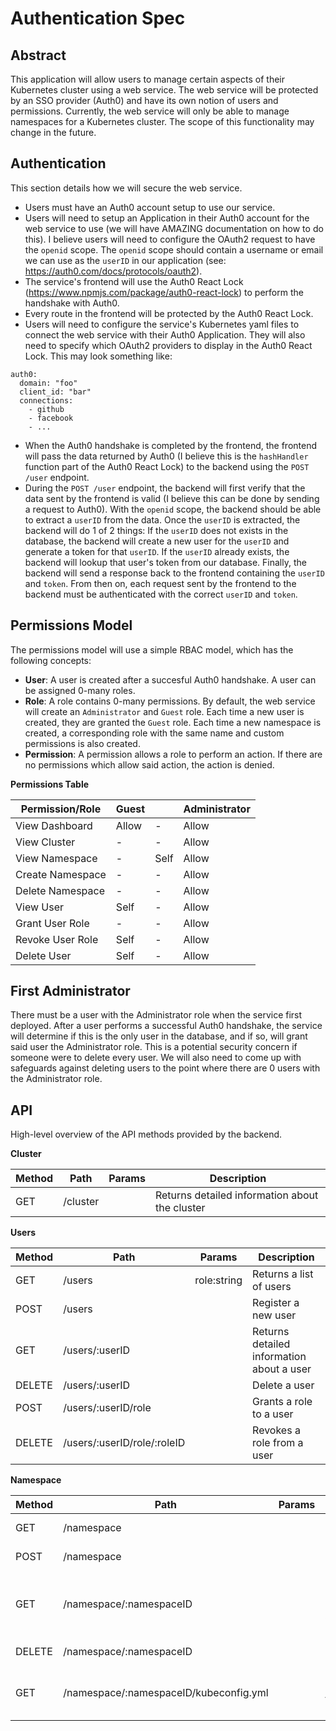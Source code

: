 # Authentication Spec

## Abstract
This application will allow users to manage certain aspects of their Kubernetes cluster using a web service. 
The web service will be protected by an SSO provider (Auth0) and have its own notion of users and permissions. 
Currently, the web service will only be able to manage namespaces for a Kubernetes cluster. 
The scope of this functionality may change in the future. 

## Authentication
This section details how we will secure the web service. 

* Users must have an Auth0 account setup to use our service.
* Users will need to setup an Application in their Auth0 account for the web service to use (we will have AMAZING documentation on how to do this). 
I believe users will need to configure the OAuth2 request to have the `openid` scope. 
The `openid` scope should contain a username or email we can use as the `userID` in our application (see: https://auth0.com/docs/protocols/oauth2).
* The service's frontend will use the Auth0 React Lock (https://www.npmjs.com/package/auth0-react-lock) to perform the handshake with Auth0. 
* Every route in the frontend will be protected by the Auth0 React Lock.
* Users will need to configure the service's Kubernetes yaml files to connect the web service with their Auth0 Application. They will also need to specify which OAuth2 providers to display in the Auth0 React Lock. 
This may look something like:
```
auth0:
  domain: "foo"
  client_id: "bar"
  connections:
    - github
    - facebook
    - ...
```
* When the Auth0 handshake is completed by the frontend, the frontend will pass the data returned by Auth0 (I believe this is the `hashHandler` function part of the Auth0 React Lock) to the backend using the `POST /user` endpoint. 
* During the `POST /user` endpoint, the backend will first verify that the data sent by the frontend is valid (I believe this can be done by sending a request to Auth0).
With the `openid` scope, the backend should be able to extract a `userID` from the data. 
Once the `userID` is extracted, the backend will do 1 of 2 things: If the `userID` does not exists in the database, the backend will create a new user for the `userID` and generate a token for that `userID`. If the `userID` already exists, the backend will lookup that user's token from our database. Finally, the backend will send a response back to the frontend containing the `userID` and `token`. From then on, each request sent by the frontend to the backend must be authenticated with the correct `userID` and `token`. 


## Permissions Model
The permissions model will use a simple RBAC model, which has the following concepts:
* **User**: A user is created after a succesful Auth0 handshake.
A user can be assigned 0-many roles.
* **Role**: A role contains 0-many permissions. 
By default, the web service will create an `Administrator` and `Guest` role. 
Each time a new user is created, they are granted the `Guest` role. 
Each time a new namespace is created, a corresponding role with the same name and custom permissions is also created. 
* **Permission**: A permission allows a role to perform an action. 
If there are no permissions which allow said action, the action is denied. 


**Permissions Table**

| Permission/Role   | Guest     | <Namespace Role>     | Administrator | 
|-------------------|-----------|----------------------|---------------|
| View Dashboard    | Allow     | -                    | Allow         |
| View Cluster      | -         | -                    | Allow         |
| View Namespace    | -         | Self                 | Allow         |
| Create Namespace  | -         | -                    | Allow         |
| Delete Namespace  | -         | -                    | Allow         |
| View User         | Self      | -                    | Allow         |
| Grant User Role   | -         | -                    | Allow         |
| Revoke User Role  | Self      | -                    | Allow         |
| Delete User       | Self      | -                    | Allow         |


## First Administrator
There must be a user with the Administrator role when the service first deployed.
After a user performs a successful Auth0 handshake, the service will determine if 
this is the only user in the database, and if so, will grant said user the Administrator role.
This is a potential security concern if someone were to delete every user. 
We will also need to come up with safeguards against deleting users to the point where there are 0 users with the Administrator role. 

## API
High-level overview of the API methods provided by the backend. 

**Cluster**

| Method | Path     | Params | Description                                    |
|--------|----------|--------|------------------------------------------------|
| GET    | /cluster |        | Returns detailed information about the cluster |


**Users**

| Method | Path                        | Params      | Description                               |
|--------|-----------------------------|-------------|-------------------------------------------|
| GET    | /users                      | role:string | Returns a list of users                   |
| POST   | /users                      |             | Register a new user     |
| GET    | /users/:userID              |             | Returns detailed information about a user |
| DELETE    | /users/:userID           |             | Delete a user |
| POST   | /users/:userID/role         |             | Grants a role to a user                   |
| DELETE | /users/:userID/role/:roleID |             | Revokes a role from a user                |


**Namespace**

| Method | Path                                   | Params | Description                                            |
|--------|----------------------------------------|--------|--------------------------------------------------------|
| GET    | /namespace                             |        | Returns a list of namespaces                           |
| POST   | /namespace                             |        | Create a new namespace                                 |
| GET    | /namespace/:namespaceID                |        | Returns detailed information about a namespace |
| DELETE | /namespace/:namespaceID                |        | Delete a namespace                         |
| GET    | /namespace/:namespaceID/kubeconfig.yml |        | Returns a raw kubeconfig.yml for a namespace   |



